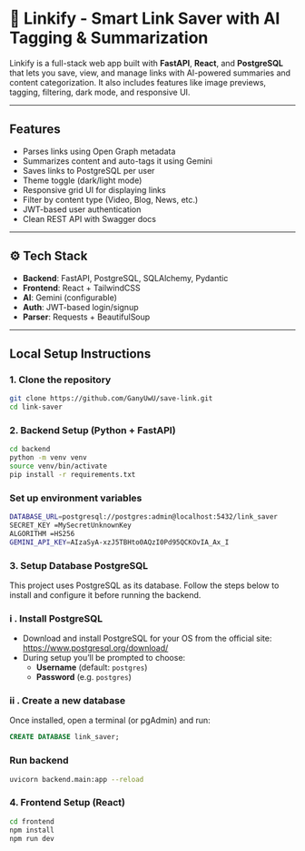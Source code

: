 # 🔗 Linkify - Smart Link Saver with AI Tagging & Summarization

Linkify is a full-stack web app built with **FastAPI**, **React**, and **PostgreSQL** that lets you save, view, and manage links with AI-powered summaries and content categorization. It also includes features like image previews, tagging, filtering, dark mode, and responsive UI.

---

##  Features

-  Parses links using Open Graph metadata
-  Summarizes content and auto-tags it using Gemini
-  Saves links to PostgreSQL per user
-  Theme toggle (dark/light mode)
-  Responsive grid UI for displaying links
-  Filter by content type (Video, Blog, News, etc.)
-  JWT-based user authentication
-  Clean REST API with Swagger docs

---

## ⚙️ Tech Stack

- **Backend**: FastAPI, PostgreSQL, SQLAlchemy, Pydantic
- **Frontend**: React + TailwindCSS
- **AI**: Gemini (configurable)
- **Auth**: JWT-based login/signup
- **Parser**: Requests + BeautifulSoup

---

##  Local Setup Instructions

###  1. Clone the repository

```bash
git clone https://github.com/GanyUwU/save-link.git
cd link-saver
```

### 2. Backend Setup (Python + FastAPI)

```bash
cd backend
python -m venv venv
source venv/bin/activate 
pip install -r requirements.txt
```
  ### Set up environment variables
```bash
DATABASE_URL=postgresql://postgres:admin@localhost:5432/link_saver
SECRET_KEY =MySecretUnknownKey
ALGORITHM =HS256
GEMINI_API_KEY=AIzaSyA-xzJ5TBHto0AQzI0Pd95QCKOvIA_Ax_I
```


### 3. Setup Database PostgreSQL
This project uses PostgreSQL as its database. Follow the steps below to install and configure it before running the backend.

### i . Install PostgreSQL

- Download and install PostgreSQL for your OS from the official site: https://www.postgresql.org/download/
- During setup you’ll be prompted to choose:
  - **Username** (default: `postgres`)  
  - **Password** (e.g. `postgres`)  

### ii . Create a new database

Once installed, open a terminal (or pgAdmin) and run:

```sql
CREATE DATABASE link_saver;
```
### Run backend 
```bash
uvicorn backend.main:app --reload
```

### 4. Frontend Setup (React)

```bash
cd frontend
npm install
npm run dev
```



